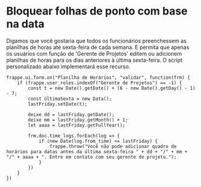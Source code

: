 # Bloquear folhas de ponto com base na data


Digamos que você gostaria que todos os funcionários preenchessem as planilhas de horas até sexta-feira de cada semana. E permita que apenas os usuários com função de 'Gerente de Projetos' editem ou adicionem planilhas de horas para os dias anteriores à última sexta-feira. O script personalizado abaixo implementará esse recurso.



```
frappe.ui.form.on("Planilha de Horários", "validar", function(frm) {
    if (frappe.user_roles.indexOf("Gerente de Projetos") == -1) {
        const t = new Date().getDate() + (6 - new Date().getDay() - 1) - 7;
        const últimaSexta = new Data();
        lastFriday.setDate(t);

        deixe dd = lastFriday.getDate();
        deixe mm = lastFriday.getMonth() + 1;
        let aaaa = lastFriday.getFullYear();

        frm.doc.time_logs.forEach(log => {
            if (new Date(log.from_time) <= lastFriday) {
                frappe.throw("Você não pode adicionar quadro de horários para datas antes da última sexta-feira " + dd + "/" + mm + "/" + aaaa + ". Entre em contato com seu gerente de projeto.");
            }
        })
    }
})

```